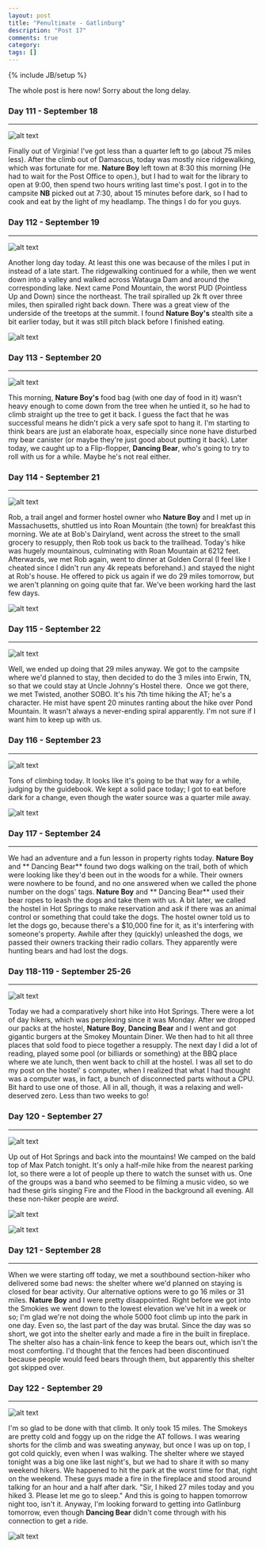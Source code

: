```yaml
---
layout: post
title: "Penultimate - Gatlinburg"
description: "Post 17"
comments: true
category:
tags: []
---
```

{% include JB/setup %}

The whole post is here now! Sorry about the long delay.

### Day 111 - September 18
---

![alt text](https://raw.githubusercontent.com/SilensAngelusNex/silensangelusnex.github.com/master/_images/gatlinburg/20170918_123632.jpg "VA - TN border sign")

Finally out of Virginia! I've got less than a quarter left to go (about 75 miles less). After the climb out of Damascus, today was mostly nice ridgewalking, which was fortunate for me. **Nature Boy** left town at 8:30 this morning (He had to wait for the Post Office to open.), but I had to wait for the library to open at 9:00, then spend two hours writing last time's post. I got in to the campsite **NB** picked out at 7:30, about 15 minutes before dark, so I had to cook and eat by the light of my headlamp. The things I do for you guys.

### Day 112 - September 19
---

![alt text](https://raw.githubusercontent.com/SilensAngelusNex/silensangelusnex.github.com/master/_images/gatlinburg/20170919_145002.jpg "Watauga Lake")

Another long day today. At least this one was because of the miles I put in instead of a late start. The ridgewalking continued for a while, then we went down into a valley and walked across Watauga Dam and around the corresponding lake. Next came Pond Mountain, the worst PUD (Pointless Up and Down) since the northeast. The trail spiralled up 2k ft over three miles, then spiralled right back down. There was a great view of the underside of the treetops at the summit. I found **Nature Boy's** stealth site a bit earlier today, but it was still pitch black before I finished eating.

![alt text](https://raw.githubusercontent.com/SilensAngelusNex/silensangelusnex.github.com/master/_images/gatlinburg/20170919_145009.jpg "Downstream side of Watauga Dam")

### Day 113 - September 20
---

![alt text](https://raw.githubusercontent.com/SilensAngelusNex/silensangelusnex.github.com/master/_images/gatlinburg/20170920_072159.jpg "Nature Boy retrieving his bear bag")

This morning, **Nature Boy's** food bag (with one day of food in it) wasn't heavy enough to come down from the tree when he untied it, so he had to climb straight up the tree to get it back. I guess the fact that he was successful means he didn't pick a very safe spot to hang it. I'm starting to think bears are just an elaborate hoax, especially since none have disturbed my bear canister (or maybe they're just good about putting it back). Later today, we caught up to a Flip-flopper, **Dancing Bear**, who's going to try to roll with us for a while. Maybe he's not real either.

### Day 114 - September 21
---

![alt text](https://raw.githubusercontent.com/SilensAngelusNex/silensangelusnex.github.com/master/_images/gatlinburg/20170921_111925_Pano.jpg "Hump Mountain panorama")

Rob, a trail angel and former hostel owner who **Nature Boy** and I met up in Massachusetts, shuttled us into Roan Mountain (the town) for breakfast this morning. We ate at Bob's Dairyland, went across the street to the small grocery to resupply, then Rob took us back to the trailhead. Today's hike was hugely mountainous, culminating with Roan Mountain at 6212 feet. Afterwards, we met Rob again, went to dinner at Golden Corral (I feel like I cheated since I didn't run any 4k repeats beforehand.) and stayed the night at Rob's house. He offered to pick us again if we do 29 miles tomorrow, but we aren't planning on going quite that far. We've been working hard the last few days.

![alt text](https://raw.githubusercontent.com/SilensAngelusNex/silensangelusnex.github.com/master/_images/gatlinburg/20170921_111716.jpg "On top of Hump Mountain")

### Day 115 - September 22
---

![alt text](https://raw.githubusercontent.com/SilensAngelusNex/silensangelusnex.github.com/master/_images/gatlinburg/20170922_193241.jpg "The Nolichucky River")

Well, we ended up doing that 29 miles anyway. We got to the campsite where we'd planned to stay, then decided to do the 3 miles into Erwin, TN, so that we could stay at Uncle Johnny's Hostel there.  Once we got there, we met Twisted, another SOBO. It's his 7th time hiking the AT; he's a character. He mist have spent 20 minutes ranting about the hike over Pond Mountain. It wasn't always a never-ending spiral apparently. I'm not sure if I want him to keep up with us.

### Day 116 - September 23
---

![alt text](https://raw.githubusercontent.com/SilensAngelusNex/silensangelusnex.github.com/master/_images/gatlinburg/20170923_160246.jpg "On Big Bald Mountain")

Tons of climbing today. It looks like it's going to be that way for a while, judging by the guidebook. We kept a solid pace today; I got to eat before dark for a change, even though the water source was a quarter mile away.

![alt text](https://raw.githubusercontent.com/SilensAngelusNex/silensangelusnex.github.com/master/_images/gatlinburg/20170923_174427_Pano.jpg "Meadow Panorama")

### Day 117 - September 24
---

We had an adventure and a fun lesson in property rights today. **Nature Boy** and ** Dancing Bear** found two dogs walking on the trail, both of which were looking like they'd been out in the woods for a while. Their owners were nowhere to be found, and no one answered when we called the phone number on the dogs' tags. **Nature Boy** and ** Dancing Bear** used their bear ropes to leash the dogs and take them with us. A bit later, we called the hostel in Hot Springs to make reservation and ask if there was an animal control or something that could take the dogs. The hostel owner told us to let the dogs go, because there's a $10,000 fine for it, as it's interfering with someone's property. Awhile after they (quickly) unleashed the dogs, we passed their owners tracking their radio collars. They apparently were hunting bears and had lost the dogs.

### Day 118-119 - September 25-26
---

![alt text](https://raw.githubusercontent.com/SilensAngelusNex/silensangelusnex.github.com/master/_images/gatlinburg/20170923_160246.jpg "View down to Hot Springs")

Today we had a comparatively short hike into Hot Springs. There were a lot of day hikers, which was perplexing since it was Monday. After we dropped our packs at the hostel, **Nature Boy**, **Dancing Bear** and I went and got gigantic burgers at the Smokey Mountain Diner. We then had to hit all three places that sold food to piece together a resupply. The next day I did a lot of reading, played some pool (or billiards or something) at the BBQ place where we ate lunch, then went back to chill at the hostel. I was all set to do my post on the hostel' s computer, when I realized that what I had thought was a computer was, in fact, a bunch of disconnected parts without a CPU. Bit hard to use one of those. All in all, though, it was a relaxing and well-deserved zero. Less than two weeks to go!

### Day 120 - September 27
---

![alt text](https://raw.githubusercontent.com/SilensAngelusNex/silensangelusnex.github.com/master/_images/gatlinburg/20170927_184007~2.jpg "On top of Max Patch")

Up out of Hot Springs and back into the mountains! We camped on the bald top of Max Patch tonight. It's only a half-mile hike from the nearest parking lot, so there were a lot of people up there to watch the sunset with us. One of the groups was a band who seemed to be filming a music video, so we had these girls singing Fire and the Flood in the background all evening. All these non-hiker people are *weird*.

![alt text](https://raw.githubusercontent.com/SilensAngelusNex/silensangelusnex.github.com/master/_images/gatlinburg/20170927_142514.jpg "Walnut Mountain")

![alt text](https://raw.githubusercontent.com/SilensAngelusNex/silensangelusnex.github.com/master/_images/gatlinburg/20170927_183045.jpg "Max Patch Sunset")

### Day 121 - September 28
---

When we were starting off today, we met a southbound section-hiker who delivered some bad news: the shelter where we'd planned on staying is closed for bear activity. Our alternative options were to go 16 miles or 31 miles. **Nature Boy** and I were pretty disappointed. Right before we got into the Smokies we went down to the lowest elevation we've hit in a week or so; I'm glad we're not doing the whole 5000 foot climb up into the park in one day. Even so, the last part of the day was brutal. Since the day was so short, we got into the shelter early and made a fire in the built in fireplace. The shelter also has a chain-link fence to keep the bears out, which isn't the most comforting. I'd thought that the fences had been discontinued because people would feed bears through them, but apparently this shelter got skipped over.

### Day 122 - September 29
---

![alt text](https://raw.githubusercontent.com/SilensAngelusNex/silensangelusnex.github.com/master/_images/gatlinburg/20170929_163704.jpg "Smokies View")

I'm so glad to be done with that climb. It only took 15 miles. The Smokeys are pretty cold and foggy up on the ridge the AT follows. I was wearing shorts for the climb and was sweating anyway, but once I was up on top, I got cold quickly, even when I was walking. The shelter where we stayed tonight was a big one like last night's, but we had to share it with so many weekend hikers. We happened to hit the park at the worst time for that, right on the weekend. These guys made a fire in the fireplace and stood around talking for an hour and a half after dark. "Sir, I hiked 27 miles today and you hiked 3. Please let me go to sleep." And this is going to happen tomorrow night too, isn't it. Anyway, I'm looking forward to getting into Gatlinburg tomorrow, even though **Dancing Bear** didn't come through with his connection to get a ride.

![alt text](https://raw.githubusercontent.com/SilensAngelusNex/silensangelusnex.github.com/master/_images/gatlinburg/20170929_154300.jpg "Another Smokies View")
